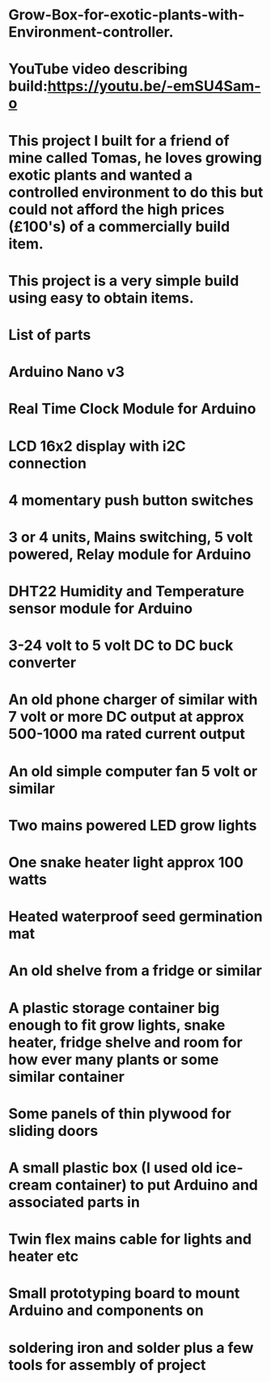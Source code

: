 # Grow-Box-for-exotic-plants-with-Environment-controller.
# YouTube video describing build:https://youtu.be/-emSU4Sam-o
# This project I built for a friend of mine called Tomas, he loves growing exotic plants and wanted a controlled environment to do this but could not afford the high prices (£100's) of a commercially build item.
# This project is a very simple build using easy to obtain items.
# List of parts
# Arduino Nano v3
# Real Time Clock Module for Arduino
# LCD 16x2 display with i2C connection 
# 4 momentary push button switches
# 3 or 4 units, Mains switching, 5 volt powered, Relay module for Arduino
# DHT22 Humidity and Temperature sensor module for Arduino
# 3-24 volt to 5 volt DC to DC buck converter
# An old phone charger of similar with 7 volt or more DC output at approx 500-1000 ma rated current output
# An old simple computer fan 5 volt or similar
# Two mains powered LED grow lights
# One snake heater light approx 100 watts
# Heated waterproof seed germination mat
# An old shelve from a fridge or similar
# A plastic storage container big enough to fit grow lights, snake heater, fridge shelve and room for how ever many plants or some similar container
# Some panels of thin plywood for sliding doors
# A small plastic box (I used old ice-cream container) to put Arduino and associated parts in
# Twin flex mains cable for lights and heater etc
# Small prototyping board to mount Arduino and components on
# soldering iron and solder plus a few tools for assembly of project
